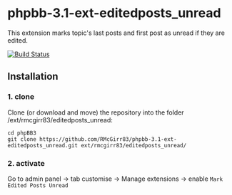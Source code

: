 phpbb-3.1-ext-editedposts_unread
=========================

This extension marks topic's last posts and first post as unread if they are edited.



[![Build Status](https://travis-ci.org/RMcGirr83/phpbb-3.1-ext-editedposts_unread.svg)](https://travis-ci.org/RMcGirr83/phpbb-3.1-ext-editedposts_unread)
## Installation

### 1. clone
Clone (or download and move) the repository into the folder /ext/rmcgirr83/editedposts_unread:

```
cd phpBB3
git clone https://github.com/RMcGirr83/phpbb-3.1-ext-editedposts_unread.git ext/rmcgirr83/editedposts_unread/
```

### 2. activate
Go to admin panel -> tab customise -> Manage extensions -> enable `Mark Edited Posts Unread`

